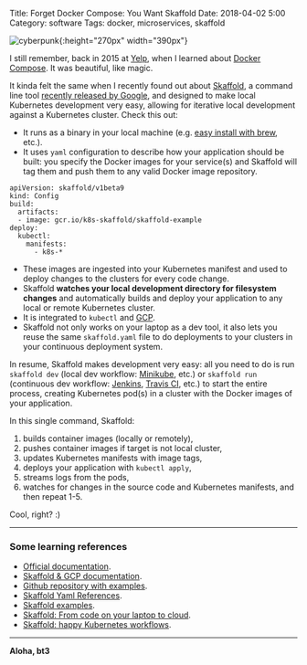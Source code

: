 Title: Forget Docker Compose: You Want Skaffold
Date: 2018-04-02 5:00 
Category: software
Tags: docker, microservices, skaffold

![cyberpunk](./cyberpunk/w2.jpeg){:height="270px" width="390px"}

I still remember, back in 2015 at [Yelp](https://engineeringblog.yelp.com/), when I learned about [Docker Compose](https://docs.docker.com/compose/). It was beautiful, like magic.

It kinda felt the same when I recently found out about [Skaffold](https://skaffold.dev/), a command line tool [recently released by Google](https://www.infoq.com/news/2018/03/skaffold-kubernetes), and designed to make local Kubernetes development very easy, allowing for iterative local development against a Kubernetes cluster. Check this out:

* It runs as a binary in your local machine (e.g. [easy install with brew](https://formulae.brew.sh/formula/skaffold), etc.).
* It uses `yaml` configuration to describe how your application should be built: you specify the Docker images for your service(s) and Skaffold will tag them and push them to any valid Docker image repository.
  
```
apiVersion: skaffold/v1beta9
kind: Config
build:
  artifacts:
  - image: gcr.io/k8s-skaffold/skaffold-example
deploy:
  kubectl:
    manifests:
      - k8s-*
```

* These images are ingested into your Kubernetes manifest and used to deploy changes to the clusters for every code change.
* Skaffold **watches your local development directory for filesystem changes** and automatically builds and deploy your application to any local or remote Kubernetes cluster.
* It is integrated to `kubectl` and [GCP](https://cloud.google.com/gcp).
* Skaffold not only works on your laptop as a dev tool, it also lets you reuse the same `skaffold.yaml` file to do deployments to your clusters in your continuous deployment system.

In resume, Skaffold makes development very easy: all you need to do is run `skaffold dev` (local dev workflow: [Minikube](https://kubernetes.io/docs/setup/minikube/), etc.) or `skaffold run` (continuous dev workflow: [Jenkins](https://jenkins.io/), [Travis CI](https://travis-ci.org/), etc.) to start the entire process, creating Kubernetes pod(s) in a cluster with the Docker images of your application.

In this single command, Skaffold:

1. builds container images (locally or remotely),
2. pushes container images if target is not local cluster,
3. updates Kubernetes manifests with image tags,
4. deploys your application with `kubectl apply`,
5. streams logs from the pods,
6. watches for changes in the source code and Kubernetes manifests, and  then repeat 1-5.


Cool, right? :)

------

### Some learning references

* [Official documentation](https://skaffold.dev/).
* [Skaffold & GCP documentation](https://cloud.google.com/blog/products/gcp/introducing-skaffold-easy-and-repeatable-kubernetes-development?hl=is).
* [Github repository with examples](https://github.com/GoogleContainerTools/skaffold).
* [Skaffold Yaml References](https://skaffold.dev/docs/references/yaml/).
* [Skaffold examples](https://github.com/GoogleContainerTools/skaffold/tree/master/examples).
* [Skaffold: From code on your laptop to cloud](https://github.com/ahmetb/skaffold-from-laptop-to-cloud).
* [Skaffold: happy Kubernetes workflows](https://ahmet.im/blog/skaffold/).

----

**Aloha, bt3**
